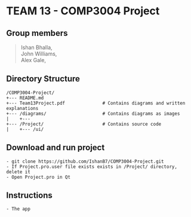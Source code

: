 # TEAM 13 - COMP3004 Project 

## Group members

> Ishan Bhalla, <br>
> John Williams, <br>
>Alex Gale,

## Directory Structure

```
/COMP3004-Project/
+--- README.md 
+--- Team13Project.pdf              # Contains diagrams and written explanations
+--- /diagrams/                     # Contains diagrams as images
|    +--- 
+--- /Project/                      # Contains source code
|    +--- /ui/
```

## Download and run project

```
- git clone https://github.com/IshanB7/COMP3004-Project.git
- If Project.pro.user file exists exists in /Project/ directory, delete it
- Open Project.pro in Qt
```

## Instructions
``` 
- The app 
```